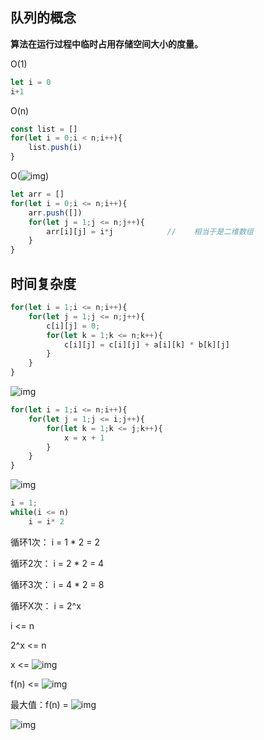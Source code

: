 ## 队列的概念

**算法在运行过程中临时占用存储空间大小的度量。**

O(1)

```javascript
let i = 0
i+1
```

O(n)

```javascript
const list = []
for(let i = 0;i < n;i++){
    list.push(i)
}
```

O(![img](https://img-blog.csdnimg.cn/img_convert/5a442df34c6b4286acbdb3f128289c53.png))

```javascript
let arr = []
for(let i = 0;i <= n;i++){
    arr.push([])
    for(let j = 1;j <= n;j++){
        arr[i][j] = i*j            //    相当于是二维数组
    }
}
```

## 时间复杂度

```javascript
for(let i = 1;i <= n;i++){
    for(let j = 1;j <= n;j++){
        c[i][j] = 0;
        for(let k = 1;k <= n;k++){
            c[i][j] = c[i][j] + a[i][k] * b[k][j]
        }
    }
}
```

![img](https://img-blog.csdnimg.cn/img_convert/0b40563eb71f440caa28695f4e86ce03.png)

```javascript
for(let i = 1;i <= n;i++){
    for(let j = 1;j <= i;j++){
        for(let k = 1;k <= j;k++){
            x = x + 1
        }
    }    
}
```

![img](https://img-blog.csdnimg.cn/img_convert/1438dcf994bc4ea89dd559f7c5433dbf.png)

```javascript
i = 1;
while(i <= n)
    i = i* 2
```

循环1次： i = 1 * 2 = 2

循环2次： i = 2 * 2 = 4

循环3次： i = 4 * 2 = 8

循环X次： i = 2^x

i <= n

2^x <= n

x <= ![img](https://img-blog.csdnimg.cn/img_convert/148dcf0548d64244b2f98715e384bafa.png)

f(n) <= ![img](https://img-blog.csdnimg.cn/img_convert/148dcf0548d64244b2f98715e384bafa.png)

最大值：f(n) = ![img](https://img-blog.csdnimg.cn/img_convert/148dcf0548d64244b2f98715e384bafa.png)

![img](https://img-blog.csdnimg.cn/img_convert/8dfe3798987a4dd49fa36ca9bd29229f.png)